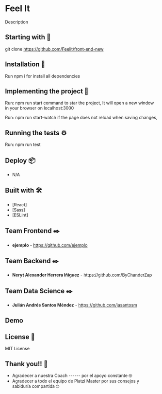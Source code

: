 # Feel It


Description

## Starting with 🚀

git clone https://github.com/Feelit/front-end-new

## Installation 🔧

Run npm i for install all dependencies

## Implementing the project 🔧

Run: npm run start command to star the project, It will open a new window in your browser on localhost:3000

Run: npm run start-watch if the page does not reload when saving changes,

## Running the tests ⚙️

Run: npm run test

## Deploy 📦

* N/A

## Built with 🛠️

* [React]
* [Sass]
* [ESLint]


## Team Frontend ✒️

* **ejemplo** - <https://github.com/ejemplo>


## Team Backend ✒️

* **Neryt Alexander Herrera Iñiguez** - <https://github.com/ByChanderZap>

## Team Data Science ✒️

* **Julián Andrés Santos Méndez** - <https://github.com/jasantosm>

## Demo


## License 📄

MIT License

## Thank you!! 🎁

* Agradecer a nuestra Coach ------ por el apoyo constante 🤓
* Agradecer a todo el equipo de Platzi Master por sus consejos y sabiduría compartida 🤓
